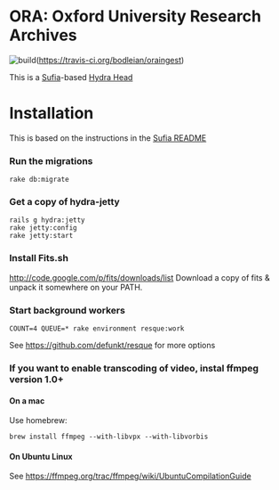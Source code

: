 # ORA: Oxford University Research Archives

![build](https://travis-ci.org/bodleian/oraingest.svg?branch=dev)(https://travis-ci.org/bodleian/oraingest)

This is a [Sufia](https://github.com/projecthydra/sufia)-based [Hydra Head](http://projecthydra.org)

# Installation

This is based on the instructions in the [Sufia README](https://github.com/projecthydra/sufia)

### Run the migrations

```
rake db:migrate
```

### Get a copy of hydra-jetty
```
rails g hydra:jetty
rake jetty:config
rake jetty:start
```

### Install Fits.sh
http://code.google.com/p/fits/downloads/list
Download a copy of fits & unpack it somewhere on your PATH.

### Start background workers
```
COUNT=4 QUEUE=* rake environment resque:work
```
See https://github.com/defunkt/resque for more options

### If you want to enable transcoding of video, instal ffmpeg version 1.0+
#### On a mac
Use homebrew:
```
brew install ffmpeg --with-libvpx --with-libvorbis
```

#### On Ubuntu Linux
See https://ffmpeg.org/trac/ffmpeg/wiki/UbuntuCompilationGuide
